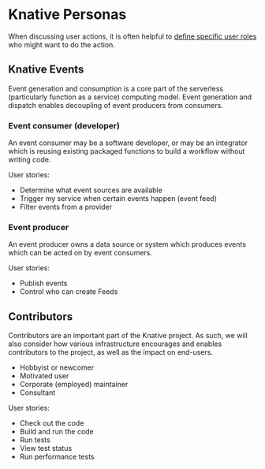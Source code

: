 # Knative Personas

When discussing user actions, it is often helpful to [define specific
user roles](<https://en.wikipedia.org/wiki/Persona_(user_experience)>) who
might want to do the action.

## Knative Events

Event generation and consumption is a core part of the serverless
(particularly function as a service) computing model. Event generation
and dispatch enables decoupling of event producers from consumers.

### Event consumer (developer)

An event consumer may be a software developer, or may be an integrator
which is reusing existing packaged functions to build a workflow
without writing code.

User stories:

- Determine what event sources are available
- Trigger my service when certain events happen (event feed)
- Filter events from a provider

### Event producer

An event producer owns a data source or system which produces events
which can be acted on by event consumers.

User stories:

- Publish events
- Control who can create Feeds

## Contributors

Contributors are an important part of the Knative project. As such, we
will also consider how various infrastructure encourages and enables
contributors to the project, as well as the impact on end-users.

- Hobbyist or newcomer
- Motivated user
- Corporate (employed) maintainer
- Consultant

User stories:

- Check out the code
- Build and run the code
- Run tests
- View test status
- Run performance tests
